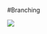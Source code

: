 #Branching
<div class="center">
<img src="http://people.gnome.org/~federico/misc/git-repo-3.png" />
</div>
